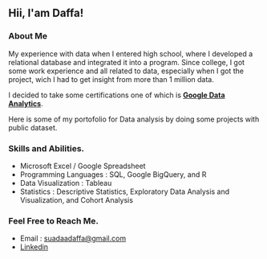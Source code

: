 ## Hii, I'am Daffa!

### About Me

My experience with data when I entered high school, where I developed a relational database and integrated it into a program.
Since college, I got some work experience and all related to data, especially when I got the project, wich I had to get insight from more than 1 million data.

I decided to take some certifications one of which is **[Google Data Analytics](https://coursera.org/share/58eed59e497d5976825f09ac9c26bcf1)**.

Here is some of my portofolio for Data analysis by doing some projects with public dataset.

### Skills and Abilities.
* Microsoft Excel / Google Spreadsheet
* Programming Languages : SQL, Google BigQuery, and R
* Data Visualization : Tableau
* Statistics : Descriptive Statistics, Exploratory Data Analysis and Visualization, and Cohort Analysis


### Feel Free to Reach Me.
* Email : suadaadaffa@gmail.com
* [Linkedin](https://linkedin.com/in/daffa-suada-03212521a/)
